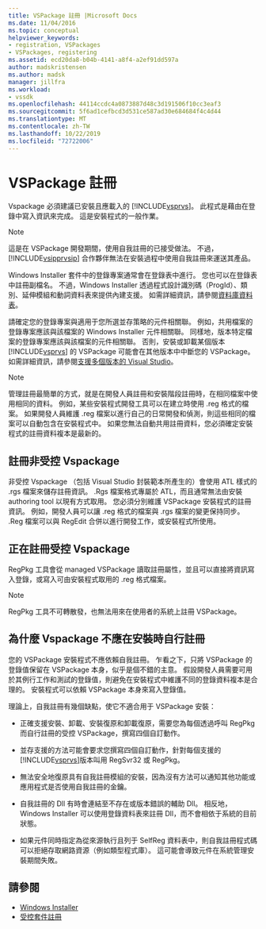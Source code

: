 ```yaml
---
title: VSPackage 註冊 |Microsoft Docs
ms.date: 11/04/2016
ms.topic: conceptual
helpviewer_keywords:
- registration, VSPackages
- VSPackages, registering
ms.assetid: ecd20da8-b04b-4141-a8f4-a2ef91dd597a
author: madskristensen
ms.author: madsk
manager: jillfra
ms.workload:
- vssdk
ms.openlocfilehash: 44114ccdc4a0873887d48c3d191506f10cc3eaf3
ms.sourcegitcommit: 5f6ad1cefbcd3d531ce587ad30e684684f4c4d44
ms.translationtype: MT
ms.contentlocale: zh-TW
ms.lasthandoff: 10/22/2019
ms.locfileid: "72722006"
---
```

# <a name="vspackage-registration"></a>VSPackage 註冊
Vspackage 必須建議已安裝且應載入的 [!INCLUDE[vsprvs](../../code-quality/includes/vsprvs_md.md)]。 此程式是藉由在登錄中寫入資訊來完成。 這是安裝程式的一般作業。

> [!NOTE]
> 這是在 VSPackage 開發期間，使用自我註冊的已接受做法。 不過，[!INCLUDE[vsipprvsip](../../extensibility/includes/vsipprvsip_md.md)] 合作夥伴無法在安裝過程中使用自我註冊來運送其產品。

 Windows Installer 套件中的登錄專案通常會在登錄表中進行。 您也可以在登錄表中註冊副檔名。 不過，Windows Installer 透過程式設計識別碼（ProgId）、類別、延伸模組和動詞資料表來提供內建支援。 如需詳細資訊，請參閱[資料庫資料表](/windows/desktop/Msi/database-tables)。

 請確定您的登錄專案與適用于您所選並存策略的元件相關聯。 例如，共用檔案的登錄專案應該與該檔案的 Windows Installer 元件相關聯。 同樣地，版本特定檔案的登錄專案應該與該檔案的元件相關聯。 否則，安裝或卸載某個版本 [!INCLUDE[vsprvs](../../code-quality/includes/vsprvs_md.md)] 的 VSPackage 可能會在其他版本中中斷您的 VSPackage。 如需詳細資訊，請參閱[支援多個版本的 Visual Studio](../../extensibility/supporting-multiple-versions-of-visual-studio.md)。

> [!NOTE]
> 管理註冊最簡單的方式，就是在開發人員註冊和安裝階段註冊時，在相同檔案中使用相同的資料。 例如，某些安裝程式開發工具可以在建立時使用 .reg 格式的檔案。 如果開發人員維護 .reg 檔案以進行自己的日常開發和偵測，則這些相同的檔案可以自動包含在安裝程式中。 如果您無法自動共用註冊資料，您必須確定安裝程式的註冊資料複本是最新的。

## <a name="registering-unmanaged-vspackages"></a>註冊非受控 Vspackage
 非受控 Vspackage （包括 Visual Studio 封裝範本所產生的）會使用 ATL 樣式的 .rgs 檔案來儲存註冊資訊。 .Rgs 檔案格式專屬於 ATL，而且通常無法由安裝 authoring tool 以現有方式取用。 您必須分別維護 VSPackage 安裝程式的註冊資訊。 例如，開發人員可以讓 .reg 格式的檔案與 .rgs 檔案的變更保持同步。 .Reg 檔案可以與 RegEdit 合併以進行開發工作，或安裝程式所使用。

## <a name="registering-managed-vspackages"></a>正在註冊受控 Vspackage
 RegPkg 工具會從 managed VSPackage 讀取註冊屬性，並且可以直接將資訊寫入登錄，或寫入可由安裝程式取用的 .reg 格式檔案。

> [!NOTE]
> RegPkg 工具不可轉散發，也無法用來在使用者的系統上註冊 VSPackage。

## <a name="why-vspackages-should-not-self-register-at-install-time"></a>為什麼 Vspackage 不應在安裝時自行註冊
 您的 VSPackage 安裝程式不應依賴自我註冊。 乍看之下，只將 VSPackage 的登錄值保留在 VSPackage 本身，似乎是個不錯的主意。 假設開發人員需要可用於其例行工作和測試的登錄值，則避免在安裝程式中維護不同的登錄資料複本是合理的。 安裝程式可以依賴 VSPackage 本身來寫入登錄值。

 理論上，自我註冊有幾個缺點，使它不適合用于 VSPackage 安裝：

- 正確支援安裝、卸載、安裝復原和卸載復原，需要您為每個透過呼叫 RegPkg 而自行註冊的受控 VSPackage，撰寫四個自訂動作。

- 並存支援的方法可能會要求您撰寫四個自訂動作，針對每個支援的 [!INCLUDE[vsprvs](../../code-quality/includes/vsprvs_md.md)]版本叫用 RegSvr32 或 RegPkg。

- 無法安全地復原具有自我註冊模組的安裝，因為沒有方法可以通知其他功能或應用程式是否使用自我註冊的金鑰。

- 自我註冊的 Dll 有時會連結至不存在或版本錯誤的輔助 Dll。 相反地，Windows Installer 可以使用登錄資料表來註冊 Dll，而不會相依于系統的目前狀態。

- 如果元件同時指定為從來源執行且列于 SelfReg 資料表中，則自我註冊程式碼可以拒絕存取網路資源（例如類型程式庫）。 這可能會導致元件在系統管理安裝期間失敗。

## <a name="see-also"></a>請參閱
- [Windows Installer](/windows/desktop/Msi/windows-installer-portal)
- [受控套件註冊](https://msdn.microsoft.com/library/f69e0ea3-6a92-4639-8ca9-4c9c210e58a1)